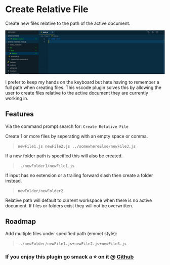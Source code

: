 # Create Relative File

Create new files relative to the path of the active document.

![](https://github.com/joshmu/vscode-create-relative-file/blob/main/demo.gif)

I prefer to keep my hands on the keyboard but hate having to remember a full path when creating files. This vscode plugin solves this by allowing the user to create files relative to the active document they are currently working in.

## Features

Via the command prompt search for: `Create Relative File`

Create 1 or more files by seperating with an empty space or comma.

> `newFile1.js newFile2.js ../somewhereElse/newFile3.js`

If a new folder path is specified this will also be created.

> `../newFolder1/newFile1.js`

If input has no extension or a trailing forward slash then create a folder instead.

> `newFolder/newFolder2`

Relative path will default to current workspace when there is no active document.
If files or folders exist they will not be overwritten.

## Roadmap

Add multiple files under specified path (emmet style):

> `../newFolder/newFile1.js+newFile2.js+newFile3.js`

### If you enjoy this plugin go smack a ⭐️ on it @ [Github](https://github.com/joshmu/vscode-create-relative-file)
